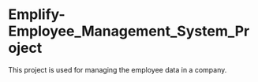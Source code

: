 # Emplify- Employee_Management_System_Project
This project is used for managing the employee data in a company. 
